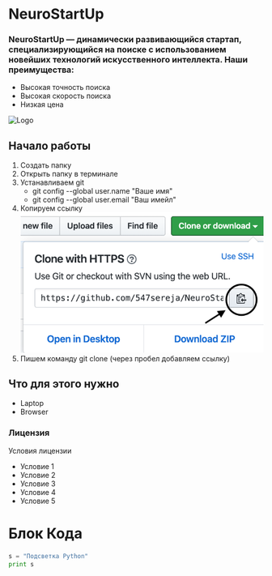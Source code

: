 # NeuroStartUp

### NeuroStartUp — динамически развивающийся стартап, специализирующийся на поиске с использованием новейших технологий искусственного интеллекта. Наши преимущества:
* Высокая точность поиска
* Высокая скорость поиска
* Низкая цена

![Logo](logo.png)

## Начало работы
1. Создать папку
1. Открыть папку в терминале
1. Устанавливаем git
    * git config --global user.name "Ваше имя"
    * git config --global user.email "Ваш имейл"
1. Копируем ссылку![screenshot](https://github.com/547sereja/NeuroStartUp/blob/master/show_link.png)
1. Пишем команду git clone (через пробел добавляем ссылку)

## Что для этого нужно
* Laptop
* Browser

### Лицензия
Условия лицензии
* Условие 1
* Условие 2
* Условие 3
* Условие 4
* Условие 5

# Блок Кода
```python
s = "Подсветка Python"
print s
```